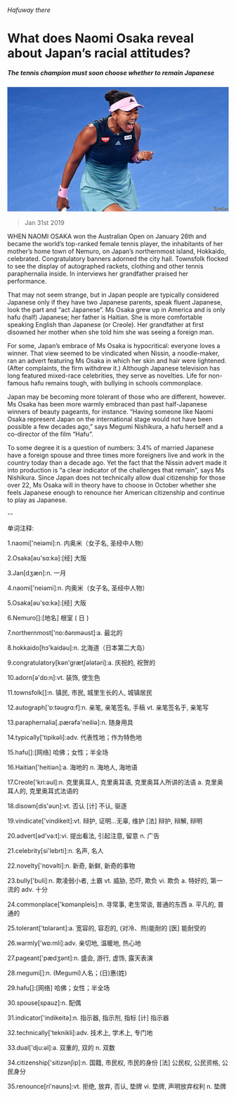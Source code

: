 ###### Hafuway there

# What does Naomi Osaka reveal about Japan’s racial attitudes? 

##### The tennis champion must soon choose whether to remain Japanese 

![image](images/20190202_ASP002_0.jpg) 

> Jan 31st 2019 

 

WHEN NAOMI OSAKA won the Australian Open on January 26th and became the world’s top-ranked female tennis player, the inhabitants of her mother’s home town of Nemuro, on Japan’s northernmost island, Hokkaido, celebrated. Congratulatory banners adorned the city hall. Townsfolk flocked to see the display of autographed rackets, clothing and other tennis paraphernalia inside. In interviews her grandfather praised her performance. 

That may not seem strange, but in Japan people are typically considered Japanese only if they have two Japanese parents, speak fluent Japanese, look the part and “act Japanese”. Ms Osaka grew up in America and is only hafu (half) Japanese; her father is Haitian. She is more comfortable speaking English than Japanese (or Creole). Her grandfather at first disowned her mother when she told him she was seeing a foreign man. 

For some, Japan’s embrace of Ms Osaka is hypocritical: everyone loves a winner. That view seemed to be vindicated when Nissin, a noodle-maker, ran an advert featuring Ms Osaka in which her skin and hair were lightened. (After complaints, the firm withdrew it.) Although Japanese television has long featured mixed-race celebrities, they serve as novelties. Life for non-famous hafu remains tough, with bullying in schools commonplace. 

Japan may be becoming more tolerant of those who are different, however. Ms Osaka has been more warmly embraced than past half-Japanese winners of beauty pageants, for instance. “Having someone like Naomi Osaka represent Japan on the international stage would not have been possible a few decades ago,” says Megumi Nishikura, a hafu herself and a co-director of the film “Hafu”. 

To some degree it is a question of numbers: 3.4% of married Japanese have a foreign spouse and three times more foreigners live and work in the country today than a decade ago. Yet the fact that the Nissin advert made it into production is “a clear indicator of the challenges that remain”, says Ms Nishikura. Since Japan does not technically allow dual citizenship for those over 22, Ms Osaka will in theory have to choose in October whether she feels Japanese enough to renounce her American citizenship and continue to play as Japanese. 

-- 

 单词注释:

1.naomi['neiәmi]:n. 内奥米（女子名, 圣经中人物） 

2.Osaka[әu'sɑ:kә]:[经] 大阪 

3.Jan[dʒæn]:n. 一月 

4.naomi['neiәmi]:n. 内奥米（女子名, 圣经中人物） 

5.Osaka[әu'sɑ:kә]:[经] 大阪 

6.Nemuro[]:[地名] 根室 ( 日 ) 

7.northernmost['nɒ:ðәnmәust]:a. 最北的 

8.hokkaido[hɔ'kaidәu]:n. 北海道（日本第二大岛） 

9.congratulatory[kәn'grætʃәlәtәri]:a. 庆祝的, 祝贺的 

10.adorn[ә'dɒ:n]:vt. 装饰, 使生色 

11.townsfolk[]:n. 镇民, 市民, 城里生长的人, 城镇居民 

12.autograph['ɒ:tәugrɑ:f]:n. 亲笔, 亲笔签名, 手稿 vt. 亲笔签名于, 亲笔写 

13.paraphernalia[.pærәfә'neiliә]:n. 随身用具 

14.typically['tipikәli]:adv. 代表性地；作为特色地 

15.hafu[]:[网络] 哈佛；女性；半全场 

16.Haitian['heitiәn]:a. 海地的 n. 海地人, 海地语 

17.Creole['kri:әul]:n. 克里奥耳人, 克里奥耳语, 克里奥耳人所讲的法语 a. 克里奥耳人的, 克里奥耳式法语的 

18.disown[dis'әun]:vt. 否认 [计] 不认, 驱逐 

19.vindicate['vindikeit]:vt. 辩护, 证明...无辜, 维护 [法] 辩护, 辩解, 辩明 

20.advert[әd'vә:t]:vi. 提出看法, 引起注意, 留意 n. 广告 

21.celebrity[si'lebrti]:n. 名声, 名人 

22.novelty['nɒvәlti]:n. 新奇, 新鲜, 新奇的事物 

23.bully['buli]:n. 欺凌弱小者, 土霸 vt. 威胁, 恐吓, 欺负 vi. 欺负 a. 特好的, 第一流的 adv. 十分 

24.commonplace['kɒmәnpleis]:n. 寻常事, 老生常谈, 普通的东西 a. 平凡的, 普通的 

25.tolerant['tɒlәrәnt]:a. 宽容的, 容忍的, (对冷、热)能耐的 [医] 能耐受的 

26.warmly['wɒ:mli]:adv. 亲切地, 温暖地, 热心地 

27.pageant['pædʒәnt]:n. 盛会, 游行, 虚饰, 露天表演 

28.megumi[]:n. (Megumi)人名；(日)惠(姓) 

29.hafu[]:[网络] 哈佛；女性；半全场 

30.spouse[spauz]:n. 配偶 

31.indicator['indikeitә]:n. 指示器, 指示剂, 指标 [计] 指示器 

32.technically['teknikli]:adv. 技术上, 学术上, 专门地 

33.dual['dju:әl]:a. 双重的, 双的 n. 双数 

34.citizenship['sitizәnʃip]:n. 国籍, 市民权, 市民的身份 [法] 公民权, 公民资格, 公民身分 

35.renounce[ri'nauns]:vt. 拒绝, 放弃, 否认, 垫牌 vi. 垫牌, 声明放弃权利 n. 垫牌 

